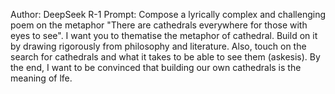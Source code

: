 Author: DeepSeek R-1
Prompt: Compose a lyrically complex and challenging poem on the metaphor "There are cathedrals everywhere for those with eyes to see". I want you to thematise the metaphor of cathedral. Build on it by drawing rigorously from philosophy and literature. Also, touch on the search for cathedrals and what it takes to be able to see them (askesis). By the end, I want to be convinced that building our own cathedrals is the meaning of lfe.